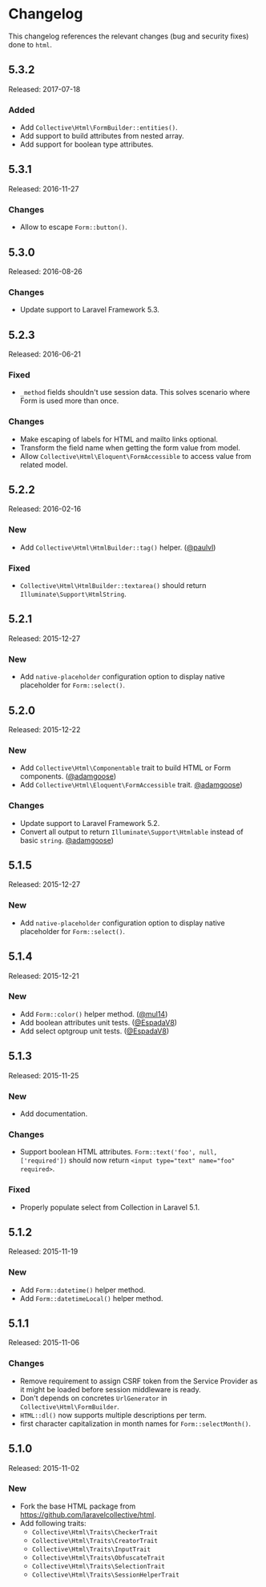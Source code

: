 # Changelog

This changelog references the relevant changes (bug and security fixes) done to `html`.

## 5.3.2

Released: 2017-07-18

### Added

* Add `Collective\Html\FormBuilder::entities()`.
* Add support to build attributes from nested array.
* Add support for boolean type attributes.

## 5.3.1

Released: 2016-11-27

### Changes

* Allow to escape `Form::button()`.

## 5.3.0

Released: 2016-08-26

### Changes

* Update support to Laravel Framework 5.3.

## 5.2.3

Released: 2016-06-21

### Fixed

* `_method` fields shouldn't use session data. This solves scenario where Form is used more than once.

### Changes

* Make escaping of labels for HTML and mailto links optional.
* Transform the field name when getting the form value from model.
* Allow `Collective\Html\Eloquent\FormAccessible` to access value from related model.

## 5.2.2

Released: 2016-02-16

### New

* Add `Collective\Html\HtmlBuilder::tag()` helper. ([@paulvl](https://github.com/paulvl))

### Fixed

* `Collective\Html\HtmlBuilder::textarea()` should return `Illuminate\Support\HtmlString`.

## 5.2.1

Released: 2015-12-27

### New

* Add `native-placeholder` configuration option to display native placeholder for `Form::select()`.

## 5.2.0

Released: 2015-12-22

### New

* Add `Collective\Html\Componentable` trait to build HTML or Form components. ([@adamgoose](https://github.com/adamgoose)) 
* Add `Collective\Html\Eloquent\FormAccessible` trait. [@adamgoose](https://github.com/adamgoose)) 

### Changes

* Update support to Laravel Framework 5.2.
* Convert all output to return `Illuminate\Support\Htmlable` instead of basic `string`. [@adamgoose](https://github.com/adamgoose)) 

## 5.1.5

Released: 2015-12-27

### New

* Add `native-placeholder` configuration option to display native placeholder for `Form::select()`.

## 5.1.4

Released: 2015-12-21

### New

* Add `Form::color()` helper method. ([@mul14](https://github.com/mul14))
* Add boolean attributes unit tests. ([@EspadaV8](https://github.com/EspadaV8))
* Add select optgroup unit tests. ([@EspadaV8](https://github.com/EspadaV8))

## 5.1.3

Released: 2015-11-25

### New

* Add documentation.

### Changes

* Support boolean HTML attributes. `Form::text('foo', null, ['required'])` should now return `<input type="text" name="foo" required>`.

### Fixed

* Properly populate select from Collection in Laravel 5.1.

## 5.1.2

Released: 2015-11-19

### New

* Add `Form::datetime()` helper method.
* Add `Form::datetimeLocal()` helper method.

## 5.1.1

Released: 2015-11-06

### Changes

* Remove requirement to assign CSRF token from the Service Provider as it might be loaded before session middleware is ready.
* Don't depends on concretes `UrlGenerator` in `Collective\Html\FormBuilder`.
* `HTML::dl()` now supports multiple descriptions per term.
* first character capitalization in month names for `Form::selectMonth()`.
 
## 5.1.0

Released: 2015-11-02

### New

* Fork the base HTML package from <https://github.com/laravelcollective/html>.
* Add following traits:
  - `Collective\Html\Traits\CheckerTrait`
  - `Collective\Html\Traits\CreatorTrait`
  - `Collective\Html\Traits\InputTrait`
  - `Collective\Html\Traits\ObfuscateTrait`
  - `Collective\Html\Traits\SelectionTrait` 
  - `Collective\Html\Traits\SessionHelperTrait` 


